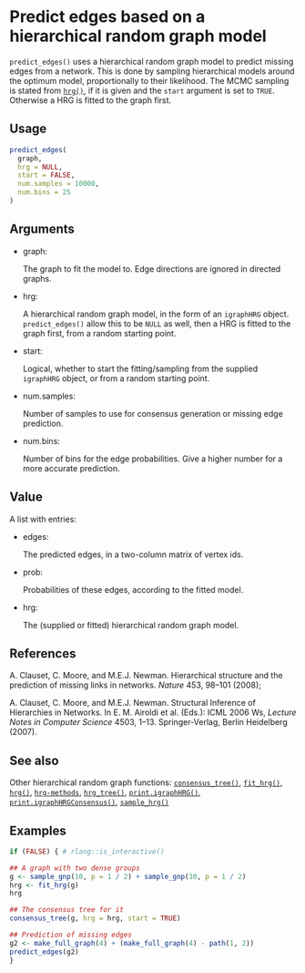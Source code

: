 # Predict edges based on a hierarchical random graph model

`predict_edges()` uses a hierarchical random graph model to predict
missing edges from a network. This is done by sampling hierarchical
models around the optimum model, proportionally to their likelihood. The
MCMC sampling is stated from
[`hrg()`](https://r.igraph.org/reference/hrg.md), if it is given and the
`start` argument is set to `TRUE`. Otherwise a HRG is fitted to the
graph first.

## Usage

``` r
predict_edges(
  graph,
  hrg = NULL,
  start = FALSE,
  num.samples = 10000,
  num.bins = 25
)
```

## Arguments

- graph:

  The graph to fit the model to. Edge directions are ignored in directed
  graphs.

- hrg:

  A hierarchical random graph model, in the form of an `igraphHRG`
  object. `predict_edges()` allow this to be `NULL` as well, then a HRG
  is fitted to the graph first, from a random starting point.

- start:

  Logical, whether to start the fitting/sampling from the supplied
  `igraphHRG` object, or from a random starting point.

- num.samples:

  Number of samples to use for consensus generation or missing edge
  prediction.

- num.bins:

  Number of bins for the edge probabilities. Give a higher number for a
  more accurate prediction.

## Value

A list with entries:

- edges:

  The predicted edges, in a two-column matrix of vertex ids.

- prob:

  Probabilities of these edges, according to the fitted model.

- hrg:

  The (supplied or fitted) hierarchical random graph model.

## References

A. Clauset, C. Moore, and M.E.J. Newman. Hierarchical structure and the
prediction of missing links in networks. *Nature* 453, 98–101 (2008);

A. Clauset, C. Moore, and M.E.J. Newman. Structural Inference of
Hierarchies in Networks. In E. M. Airoldi et al. (Eds.): ICML 2006 Ws,
*Lecture Notes in Computer Science* 4503, 1–13. Springer-Verlag, Berlin
Heidelberg (2007).

## See also

Other hierarchical random graph functions:
[`consensus_tree()`](https://r.igraph.org/reference/consensus_tree.md),
[`fit_hrg()`](https://r.igraph.org/reference/fit_hrg.md),
[`hrg()`](https://r.igraph.org/reference/hrg.md),
[`hrg-methods`](https://r.igraph.org/reference/hrg-methods.md),
[`hrg_tree()`](https://r.igraph.org/reference/hrg_tree.md),
[`print.igraphHRG()`](https://r.igraph.org/reference/print.igraphHRG.md),
[`print.igraphHRGConsensus()`](https://r.igraph.org/reference/print.igraphHRGConsensus.md),
[`sample_hrg()`](https://r.igraph.org/reference/sample_hrg.md)

## Examples

``` r
if (FALSE) { # rlang::is_interactive()

## A graph with two dense groups
g <- sample_gnp(10, p = 1 / 2) + sample_gnp(10, p = 1 / 2)
hrg <- fit_hrg(g)
hrg

## The consensus tree for it
consensus_tree(g, hrg = hrg, start = TRUE)

## Prediction of missing edges
g2 <- make_full_graph(4) + (make_full_graph(4) - path(1, 2))
predict_edges(g2)
}
```
